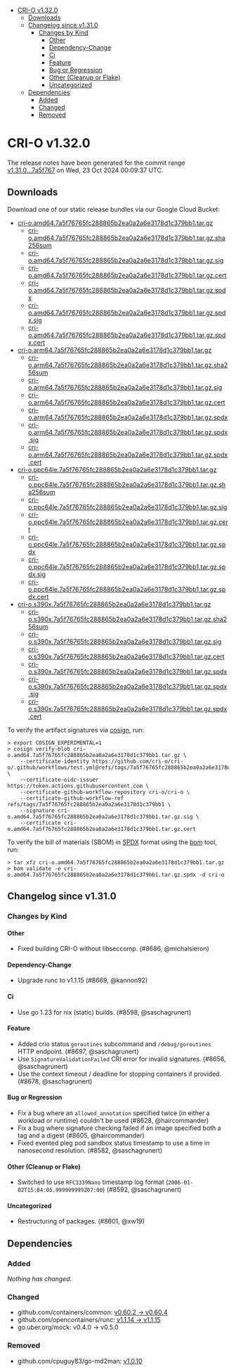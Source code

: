 - [CRI-O v1.32.0](#cri-o-v1320)
  - [Downloads](#downloads)
  - [Changelog since v1.31.0](#changelog-since-v1310)
    - [Changes by Kind](#changes-by-kind)
      - [Other](#other)
      - [Dependency-Change](#dependency-change)
      - [Ci](#ci)
      - [Feature](#feature)
      - [Bug or Regression](#bug-or-regression)
      - [Other (Cleanup or Flake)](#other-cleanup-or-flake)
      - [Uncategorized](#uncategorized)
  - [Dependencies](#dependencies)
    - [Added](#added)
    - [Changed](#changed)
    - [Removed](#removed)

# CRI-O v1.32.0

The release notes have been generated for the commit range
[v1.31.0...7a5f767](https://github.com/cri-o/cri-o/compare/v1.31.0...v1.32.0) on Wed, 23 Oct 2024 00:09:37 UTC.

## Downloads

Download one of our static release bundles via our Google Cloud Bucket:

- [cri-o.amd64.7a5f76765fc288865b2ea0a2a6e3178d1c379bb1.tar.gz](https://storage.googleapis.com/cri-o/artifacts/cri-o.amd64.7a5f76765fc288865b2ea0a2a6e3178d1c379bb1.tar.gz)
  - [cri-o.amd64.7a5f76765fc288865b2ea0a2a6e3178d1c379bb1.tar.gz.sha256sum](https://storage.googleapis.com/cri-o/artifacts/cri-o.amd64.7a5f76765fc288865b2ea0a2a6e3178d1c379bb1.tar.gz.sha256sum)
  - [cri-o.amd64.7a5f76765fc288865b2ea0a2a6e3178d1c379bb1.tar.gz.sig](https://storage.googleapis.com/cri-o/artifacts/cri-o.amd64.7a5f76765fc288865b2ea0a2a6e3178d1c379bb1.tar.gz.sig)
  - [cri-o.amd64.7a5f76765fc288865b2ea0a2a6e3178d1c379bb1.tar.gz.cert](https://storage.googleapis.com/cri-o/artifacts/cri-o.amd64.7a5f76765fc288865b2ea0a2a6e3178d1c379bb1.tar.gz.cert)
  - [cri-o.amd64.7a5f76765fc288865b2ea0a2a6e3178d1c379bb1.tar.gz.spdx](https://storage.googleapis.com/cri-o/artifacts/cri-o.amd64.7a5f76765fc288865b2ea0a2a6e3178d1c379bb1.tar.gz.spdx)
  - [cri-o.amd64.7a5f76765fc288865b2ea0a2a6e3178d1c379bb1.tar.gz.spdx.sig](https://storage.googleapis.com/cri-o/artifacts/cri-o.amd64.7a5f76765fc288865b2ea0a2a6e3178d1c379bb1.tar.gz.spdx.sig)
  - [cri-o.amd64.7a5f76765fc288865b2ea0a2a6e3178d1c379bb1.tar.gz.spdx.cert](https://storage.googleapis.com/cri-o/artifacts/cri-o.amd64.7a5f76765fc288865b2ea0a2a6e3178d1c379bb1.tar.gz.spdx.cert)
- [cri-o.arm64.7a5f76765fc288865b2ea0a2a6e3178d1c379bb1.tar.gz](https://storage.googleapis.com/cri-o/artifacts/cri-o.arm64.7a5f76765fc288865b2ea0a2a6e3178d1c379bb1.tar.gz)
  - [cri-o.arm64.7a5f76765fc288865b2ea0a2a6e3178d1c379bb1.tar.gz.sha256sum](https://storage.googleapis.com/cri-o/artifacts/cri-o.arm64.7a5f76765fc288865b2ea0a2a6e3178d1c379bb1.tar.gz.sha256sum)
  - [cri-o.arm64.7a5f76765fc288865b2ea0a2a6e3178d1c379bb1.tar.gz.sig](https://storage.googleapis.com/cri-o/artifacts/cri-o.arm64.7a5f76765fc288865b2ea0a2a6e3178d1c379bb1.tar.gz.sig)
  - [cri-o.arm64.7a5f76765fc288865b2ea0a2a6e3178d1c379bb1.tar.gz.cert](https://storage.googleapis.com/cri-o/artifacts/cri-o.arm64.7a5f76765fc288865b2ea0a2a6e3178d1c379bb1.tar.gz.cert)
  - [cri-o.arm64.7a5f76765fc288865b2ea0a2a6e3178d1c379bb1.tar.gz.spdx](https://storage.googleapis.com/cri-o/artifacts/cri-o.arm64.7a5f76765fc288865b2ea0a2a6e3178d1c379bb1.tar.gz.spdx)
  - [cri-o.arm64.7a5f76765fc288865b2ea0a2a6e3178d1c379bb1.tar.gz.spdx.sig](https://storage.googleapis.com/cri-o/artifacts/cri-o.arm64.7a5f76765fc288865b2ea0a2a6e3178d1c379bb1.tar.gz.spdx.sig)
  - [cri-o.arm64.7a5f76765fc288865b2ea0a2a6e3178d1c379bb1.tar.gz.spdx.cert](https://storage.googleapis.com/cri-o/artifacts/cri-o.arm64.7a5f76765fc288865b2ea0a2a6e3178d1c379bb1.tar.gz.spdx.cert)
- [cri-o.ppc64le.7a5f76765fc288865b2ea0a2a6e3178d1c379bb1.tar.gz](https://storage.googleapis.com/cri-o/artifacts/cri-o.ppc64le.7a5f76765fc288865b2ea0a2a6e3178d1c379bb1.tar.gz)
  - [cri-o.ppc64le.7a5f76765fc288865b2ea0a2a6e3178d1c379bb1.tar.gz.sha256sum](https://storage.googleapis.com/cri-o/artifacts/cri-o.ppc64le.7a5f76765fc288865b2ea0a2a6e3178d1c379bb1.tar.gz.sha256sum)
  - [cri-o.ppc64le.7a5f76765fc288865b2ea0a2a6e3178d1c379bb1.tar.gz.sig](https://storage.googleapis.com/cri-o/artifacts/cri-o.ppc64le.7a5f76765fc288865b2ea0a2a6e3178d1c379bb1.tar.gz.sig)
  - [cri-o.ppc64le.7a5f76765fc288865b2ea0a2a6e3178d1c379bb1.tar.gz.cert](https://storage.googleapis.com/cri-o/artifacts/cri-o.ppc64le.7a5f76765fc288865b2ea0a2a6e3178d1c379bb1.tar.gz.cert)
  - [cri-o.ppc64le.7a5f76765fc288865b2ea0a2a6e3178d1c379bb1.tar.gz.spdx](https://storage.googleapis.com/cri-o/artifacts/cri-o.ppc64le.7a5f76765fc288865b2ea0a2a6e3178d1c379bb1.tar.gz.spdx)
  - [cri-o.ppc64le.7a5f76765fc288865b2ea0a2a6e3178d1c379bb1.tar.gz.spdx.sig](https://storage.googleapis.com/cri-o/artifacts/cri-o.ppc64le.7a5f76765fc288865b2ea0a2a6e3178d1c379bb1.tar.gz.spdx.sig)
  - [cri-o.ppc64le.7a5f76765fc288865b2ea0a2a6e3178d1c379bb1.tar.gz.spdx.cert](https://storage.googleapis.com/cri-o/artifacts/cri-o.ppc64le.7a5f76765fc288865b2ea0a2a6e3178d1c379bb1.tar.gz.spdx.cert)
- [cri-o.s390x.7a5f76765fc288865b2ea0a2a6e3178d1c379bb1.tar.gz](https://storage.googleapis.com/cri-o/artifacts/cri-o.s390x.7a5f76765fc288865b2ea0a2a6e3178d1c379bb1.tar.gz)
  - [cri-o.s390x.7a5f76765fc288865b2ea0a2a6e3178d1c379bb1.tar.gz.sha256sum](https://storage.googleapis.com/cri-o/artifacts/cri-o.s390x.7a5f76765fc288865b2ea0a2a6e3178d1c379bb1.tar.gz.sha256sum)
  - [cri-o.s390x.7a5f76765fc288865b2ea0a2a6e3178d1c379bb1.tar.gz.sig](https://storage.googleapis.com/cri-o/artifacts/cri-o.s390x.7a5f76765fc288865b2ea0a2a6e3178d1c379bb1.tar.gz.sig)
  - [cri-o.s390x.7a5f76765fc288865b2ea0a2a6e3178d1c379bb1.tar.gz.cert](https://storage.googleapis.com/cri-o/artifacts/cri-o.s390x.7a5f76765fc288865b2ea0a2a6e3178d1c379bb1.tar.gz.cert)
  - [cri-o.s390x.7a5f76765fc288865b2ea0a2a6e3178d1c379bb1.tar.gz.spdx](https://storage.googleapis.com/cri-o/artifacts/cri-o.s390x.7a5f76765fc288865b2ea0a2a6e3178d1c379bb1.tar.gz.spdx)
  - [cri-o.s390x.7a5f76765fc288865b2ea0a2a6e3178d1c379bb1.tar.gz.spdx.sig](https://storage.googleapis.com/cri-o/artifacts/cri-o.s390x.7a5f76765fc288865b2ea0a2a6e3178d1c379bb1.tar.gz.spdx.sig)
  - [cri-o.s390x.7a5f76765fc288865b2ea0a2a6e3178d1c379bb1.tar.gz.spdx.cert](https://storage.googleapis.com/cri-o/artifacts/cri-o.s390x.7a5f76765fc288865b2ea0a2a6e3178d1c379bb1.tar.gz.spdx.cert)

To verify the artifact signatures via [cosign](https://github.com/sigstore/cosign), run:

```console
> export COSIGN_EXPERIMENTAL=1
> cosign verify-blob cri-o.amd64.7a5f76765fc288865b2ea0a2a6e3178d1c379bb1.tar.gz \
    --certificate-identity https://github.com/cri-o/cri-o/.github/workflows/test.yml@refs/tags/7a5f76765fc288865b2ea0a2a6e3178d1c379bb1 \
    --certificate-oidc-issuer https://token.actions.githubusercontent.com \
    --certificate-github-workflow-repository cri-o/cri-o \
    --certificate-github-workflow-ref refs/tags/7a5f76765fc288865b2ea0a2a6e3178d1c379bb1 \
    --signature cri-o.amd64.7a5f76765fc288865b2ea0a2a6e3178d1c379bb1.tar.gz.sig \
    --certificate cri-o.amd64.7a5f76765fc288865b2ea0a2a6e3178d1c379bb1.tar.gz.cert
```

To verify the bill of materials (SBOM) in [SPDX](https://spdx.org) format using the [bom](https://sigs.k8s.io/bom) tool, run:

```console
> tar xfz cri-o.amd64.7a5f76765fc288865b2ea0a2a6e3178d1c379bb1.tar.gz
> bom validate -e cri-o.amd64.7a5f76765fc288865b2ea0a2a6e3178d1c379bb1.tar.gz.spdx -d cri-o
```

## Changelog since v1.31.0

### Changes by Kind

#### Other
 - Fixed building CRI-O without libseccomp. (#8686, @michalsieron)

#### Dependency-Change
 - Upgrade runc to v1.1.15 (#8669, @kannon92)

#### Ci
 - Use go 1.23 for nix (static) builds. (#8598, @saschagrunert)

#### Feature
 - Added crio status `goroutines` subcommand and `/debug/goroutines` HTTP endpoint. (#8697, @saschagrunert)
 - Use `SignatureValidationFailed` CRI error for invalid signatures. (#8656, @saschagrunert)
 - Use the context timeout / deadline for stopping containers if provided. (#8678, @saschagrunert)

#### Bug or Regression
 - Fix a bug where an `allowed_annotation` specified twice (in either a workload or runtime) couldn't be used (#8628, @haircommander)
 - Fix a bug where signature checking failed if an image specified both a tag and a digest (#8605, @haircommander)
 - Fixed evented pleg pod sandbox status timestamp to use a time in nanosecond resolution. (#8582, @saschagrunert)

#### Other (Cleanup or Flake)
 - Switched to use `RFC3339Nano` timestamp log format (`2006-01-02T15:04:05.999999999Z07:00`) (#8592, @saschagrunert)

#### Uncategorized
 - Restructuring of packages. (#8601, @xw19)

## Dependencies

### Added
_Nothing has changed._

### Changed
- github.com/containers/common: [v0.60.2 → v0.60.4](https://github.com/containers/common/compare/v0.60.2...v0.60.4)
- github.com/opencontainers/runc: [v1.1.14 → v1.1.15](https://github.com/opencontainers/runc/compare/v1.1.14...v1.1.15)
- go.uber.org/mock: v0.4.0 → v0.5.0

### Removed
- github.com/cpuguy83/go-md2man: [v1.0.10](https://github.com/cpuguy83/go-md2man/tree/v1.0.10)
